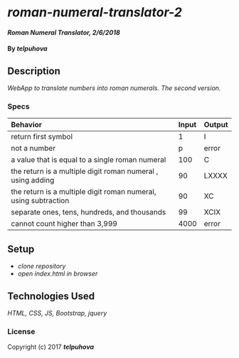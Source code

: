 # _roman-numeral-translator-2_

#### _Roman Numeral Translator, 2/6/2018_

#### By _**telpuhova**_

## Description

_WebApp to translate numbers into roman numerals. The second version._

### Specs
| Behavior | Input | Output |
| :-------------     | :------------- | :------------- |
| return first symbol | 1 | I |
| not a number | p | error |
| a value that is equal to a single roman numeral | 100 | C |
| the return is a multiple digit roman numeral , using adding | 90 | LXXXX |
| the return is a multiple digit roman numeral, using subtraction | 90 | XC |
| separate ones, tens, hundreds, and thousands | 99 | XCIX |
| cannot count higher than 3,999 | 4000 | error |

## Setup

* _clone repository_
* _open index.html in browser_

## Technologies Used

_HTML, CSS, JS, Bootstrap, jquery_

### License

Copyright (c) 2017 ****_telpuhova_****
